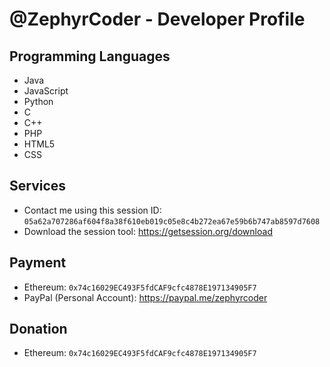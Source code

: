 # @ZephyrCoder - Developer Profile

## Programming Languages

- Java
- JavaScript
- Python
- C
- C++
- PHP
- HTML5
- CSS

## Services

- Contact me using this session ID: `05a62a707286af604f8a38f610eb019c05e8c4b272ea67e59b6b747ab8597d7608`
- Download the session tool: https://getsession.org/download

## Payment

- Ethereum: `0x74c16029EC493F5fdCAF9cfc4878E197134905F7`
- PayPal (Personal Account): https://paypal.me/zephyrcoder

## Donation

- Ethereum: `0x74c16029EC493F5fdCAF9cfc4878E197134905F7`
